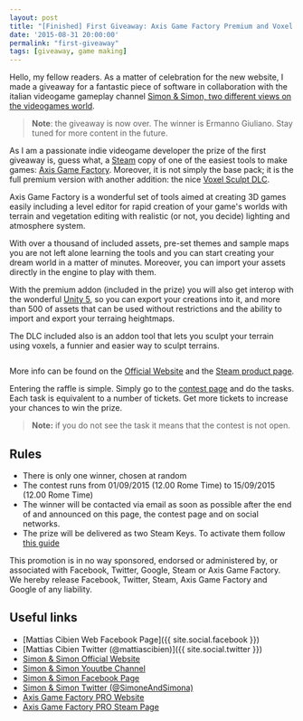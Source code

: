 ```yaml
---
layout: post
title: "[Finished] First Giveaway: Axis Game Factory Premium and Voxel Sculpt DLC"
date: '2015-08-31 20:00:00'
permalink: "first-giveaway"
tags: [giveaway, game making]
---
```


Hello, my fellow readers. As a matter of celebration for the new website,
I made a giveaway for a fantastic piece of software in collaboration with 
the italian videogame gameplay channel [Simon & Simon, two different views on the videogames world](https://www.youtube.com/user/arrafatsim1).

> **Note**: the giveaway is now over. The winner is Ermanno Giuliano.
> Stay tuned for more content in the future.

As I am a passionate indie videogame developer the prize of the first giveaway
is, guess what, a [Steam](http://store.steampowered.com/) copy of one of the easiest tools to make games: 
[Axis Game Factory](http://store.steampowered.com/app/352111/).
Moreover, it is not simply the base pack; it is the full premium version with another addition: 
the nice [Voxel Sculpt DLC](http://store.steampowered.com/app/352111/).

Axis Game Factory is a wonderful set of tools aimed at creating 3D games easily including
a level editor for rapid creation of your game's worlds with terrain and vegetation
editing with realistic (or not, you decide) lighting and atmosphere system.

With over a thousand of included assets, pre-set themes and sample maps you are 
not left alone learning the tools and you can start creating your dream world in 
a matter of minutes. Moreover, you can import your assets directly in the engine to 
play with them.

With the premium addon (included in the prize) you will also get interop with 
the wonderful [Unity 5](http://unity3d.com), so you can export your creations into it, and more than 500
of assets that can be used without restrictions and the ability to import and
export your terraing heightmaps. 

The DLC included also is an addon tool that lets you sculpt your terrain using 
voxels, a funnier and easier way to sculpt terrains.


<img class="cld-responsive" data-src="//res.cloudinary.com/mattiascibien/image/upload/v1441091372/81fRZqoki6L_yj4w8y.jpg"/>


More info can be found on the [Official Website](www.axisgamefactory.com/) and
the [Steam product page](http://store.steampowered.com/app/352111/).

Entering the raffle is simple. Simply go to the [contest page](/contest/) and 
do the tasks. Each task is equivalent to a number of tickets. Get more tickets to
increase your chances to win the prize.

> **Note:** if you do not see the task it means that the contest is not open.

## Rules

 * There is only one winner, chosen at random
 * The contest runs from 01/09/2015 (12.00 Rome Time) to  15/09/2015 (12.00 Rome Time)
 * The winner will be contacted via email as soon as possible after the end of 
   and announced on this page, the contest page and on social networks.
 * The prize will be delivered as two Steam Keys. To activate them follow [this guide](https://support.steampowered.com/kb_article.php?ref=5414-TFBN-1352)

This promotion is in no way sponsored, endorsed or administered by, 
or associated with Facebook, Twitter, Google, Steam or Axis Game Factory.
We hereby release Facebook, Twitter, Steam, Axis Game Factory and Google of any liability. 

## Useful links

 * [Mattias Cibien Web Facebook Page]({{ site.social.facebook }})
 * [Mattias Cibien Twitter (@mattiascibien)]({{ site.social.twitter }})
 * [Simon & Simon Official Website](http://simonandsimon.altervista.org/blog/)
 * [Simon & Simon Youutbe Channel](https://www.youtube.com/user/arrafatsim1)
 * [Simon & Simon Facebook Page](https://www.facebook.com/sim1.e.sindar87)
 * [Simon & Simon Twitter (@SimoneAndSimona)](https://twitter.com/SimoneAndSimona)
 * [Axis Game Factory PRO Website](http://www.axisgamefactory.com/)
 * [Axis Game Factory PRO Steam Page](http://store.steampowered.com/app/253370)
